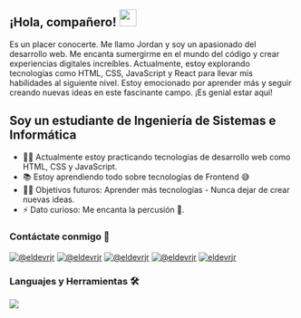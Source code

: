 ## ¡Hola, compañero! <img width="30px" src="https://media.tenor.com/images/3b388fe03da271d2674faf85eb7c3fcd/tenor.gif" />

Es un placer conocerte. Me llamo Jordan y soy un apasionado del desarrollo web. Me encanta sumergirme en el mundo del código y crear experiencias digitales increíbles. Actualmente, estoy explorando tecnologías como HTML, CSS, JavaScript y React para llevar mis habilidades al siguiente nivel. Estoy emocionado por aprender más y seguir creando nuevas ideas en este fascinante campo. ¡Es genial estar aquí!

## Soy un estudiante de Ingeniería de Sistemas e Informática

- 👨‍💻 Actualmente estoy practicando tecnologías de desarrollo web como HTML, CSS y JavaScript.
- 📚 Estoy aprendiendo todo sobre tecnologías de Frontend 😅
- 💪🏼 Objetivos futuros: Aprender más tecnologías - Nunca dejar de crear nuevas ideas.
- ⚡  Dato curioso: Me encanta la percusión 🥁.

### Contáctate conmigo 📝

<a href="https://www.youtube.com/@rjrdev" target="blank"><img align="center" src="https://img.shields.io/badge/YouTube-FF0000?style=for-the-badge&logo=youtube&logoColor=white" alt="@eldevrjr"  /></a>
<a href="https://www.instagram.com/eldevrjr/" target="blank"><img align="center" src="https://img.shields.io/badge/Instagram-E4405F?style=for-the-badge&logo=instagram&logoColor=white" alt="@eldevrjr"/></a>
<a href="https://www.tiktok.com/@eldevrjr?lang=es" target="blank"><img align="center" src="https://img.shields.io/badge/TikTok-000000?style=for-the-badge&logo=tiktok&logoColor=white" alt="@eldevrjr" /></a>
<a href = "mailto:jordanrjrdev.contact@gmail.com" target="blank"><img align="center" src="https://img.shields.io/badge/Gmail-D14836?style=for-the-badge&logo=gmail&logoColor=white" alt="@eldevrjr"  /></a>
<a href="https://www.linkedin.com/in/el-dev-rjr-9a9883301/" target="blank"><img align="center" src="https://img.shields.io/badge/LinkedIn-0077B5?style=for-the-badge&logo=linkedin&logoColor=white" alt="eldevrjr"/></a>

### Languajes y Herramientas 🛠
<a href="https://skillicons.dev">
    <img src="https://skillicons.dev/icons?i=css,html,js,ai,ps,sublime,vscode,github" />
  </a>
